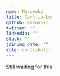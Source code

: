```yaml
---
name: Naruyoko
title: Contributor
github: Naruyoko
twitter: ""
linkedin: ""
slack: ""
joining_date: ""
role: contributor
---
```


Still waiting for this
